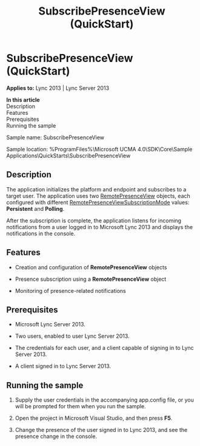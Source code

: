 ﻿---
title: SubscribePresenceView (QuickStart)
TOCTitle: SubscribePresenceView (QuickStart)
ms:assetid: 4a3d3894-80f2-4553-b719-25cc7fce92fc
ms:mtpsurl: https://msdn.microsoft.com/en-us/library/Dn454838(v=office.15)
ms:contentKeyID: 57103782
ms.date: 07/25/2014
mtps_version: v=office.15
---

# SubscribePresenceView (QuickStart)


**Applies to:** Lync 2013 | Lync Server 2013

**In this article**  
Description  
Features  
Prerequisites  
Running the sample  

Sample name: SubscribePresenceView

Sample location: %ProgramFiles%\\Microsoft UCMA 4.0\\SDK\\Core\\Sample Applications\\QuickStarts\\SubscribePresenceView

## Description

The application initializes the platform and endpoint and subscribes to a target user. The application uses two [RemotePresenceView](https://msdn.microsoft.com/en-us/library/hh381152\(v=office.15\)) objects, each configured with different [RemotePresenceViewSubscriptionMode](https://msdn.microsoft.com/en-us/library/hh381952\(v=office.15\)) values: **Persistent** and **Polling**.

After the subscription is complete, the application listens for incoming notifications from a user logged in to Microsoft Lync 2013 and displays the notifications in the console.

## Features

  - Creation and configuration of **RemotePresenceView** objects

  - Presence subscription using a **RemotePresenceView** object

  - Monitoring of presence-related notifications

## Prerequisites

  - Microsoft Lync Server 2013.

  - Two users, enabled to user Lync Server 2013.

  - The credentials for each user, and a client capable of signing in to Lync Server 2013.

  - A client signed in to Lync Server 2013.

## Running the sample

1.  Supply the user credentials in the accompanying app.config file, or you will be prompted for them when you run the sample.

2.  Open the project in Microsoft Visual Studio, and then press **F5**.

3.  Change the presence of the user signed in to Lync 2013, and see the presence change in the console.

